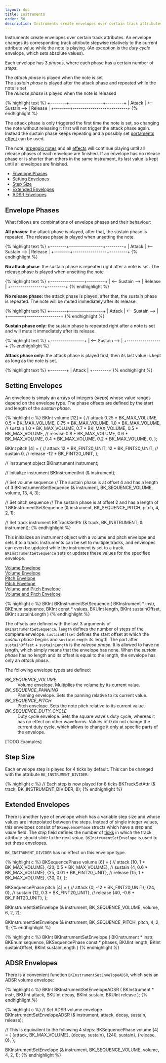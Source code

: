 ```yaml
---
layout: doc
title: Instruments
order: 50
description: Instruments create envelopes over certain track attributes. An envelope changes its corresponding track attribute stepwise relatively to the current attribute value while the note is playing.
---
```


Instruments create envelopes over certain track attributes. An envelope changes its corresponding track attribute stepwise relatively to the current attribute value while the note is playing. (An exception is the *duty cycle* envelope, which sets absolute values).

Each envelope has 3 *phases*, where each phase has a certain number of *steps*:

The *attack phase* is played when the note is set  
The *sustain phase* is played after the attack phase and repeated while the note is set  
The *release phase* is played when the note is released  

{% highlight text %}
+--------+-----------------+---------+
| Attack | <-- Sustain --> | Release |
+--------+-----------------+---------+
{% endhighlight %}

The attack phase is only triggered the first time the note is set, so changing the note without releasing it first will not trigger the attack phase again. Instead the sustain phase keeps repeating and a possibly set [portamento effect](../effects/#portamento-note-slide) can be used.

The note, [arpeggio notes](../arpeggio/) and all [effects](../effects/) will continue playing until all release phases of each envelope are finished. If an envelope has no release phase or is shorter than others in the same instrument, its last value is kept until all envelopes are finished.

- [Envelope Phases](#envelope-phases)
- [Setting Envelopes](#setting-envelopes)
- [Step Size](#step-size)
- [Extended Envelopes](#extended-envelopes)
- [ADSR Envelopes](#adsr-envelopes)

## Envelope Phases

What follows are combinations of envelope phases and their behaviour:

**All phases:** the attack phase is played, after that, the sustain phase is repeated. The release phase is played when unsetting the note.

{% highlight text %}
+--------+-----------------+---------+
| Attack | <-- Sustain --> | Release |
+--------+-----------------+---------+
{% endhighlight %}

**No attack phase**: the sustain phase is repeated right after a note is set. The release phase is played when unsetting the note

{% highlight text %}
+-----------------+---------+
| <-- Sustain --> | Release |
+-----------------+---------+
{% endhighlight %}

**No release phase:** the attack phase is played, after that, the sustain phase is repeated. The note will be muted immediately after its release.

{% highlight text %}
+--------+-----------------+
| Attack | <-- Sustain --> |
+--------+-----------------+
{% endhighlight %}

**Sustain phase only:** the sustain phase is repeated right after a note is set and will mute it immediately after its release.

{% highlight text %}
+-----------------+
| <-- Sustain --> |
+-----------------+
{% endhighlight %}

**Attack phase only:** the attack phase is played first, then its last value is kept as long as the note is set.

{% highlight text %}
+--------+
| Attack |
+--------+
{% endhighlight %}

## Setting Envelopes

An envelope is simply an arrays of integers (*steps*) whose value ranges depend on the envelope type. The phase offsets are defined by the start and length of the *sustain phase*.

{% highlight c %}
BKInt volume [12] = {
	// attack
	0.25 * BK_MAX_VOLUME, 0.5 * BK_MAX_VOLUME,
	0.75 * BK_MAX_VOLUME, 1.0 * BK_MAX_VOLUME,
	// sustain
	1.0 * BK_MAX_VOLUME, 0.7 * BK_MAX_VOLUME,
	0.5 * BK_MAX_VOLUME,
	// release
	0.8 * BK_MAX_VOLUME, 0.6 * BK_MAX_VOLUME,
	0.4 * BK_MAX_VOLUME, 0.2 * BK_MAX_VOLUME,
	0,
};

BKInt pitch [4] = {
	// attack
	12 * BK_FINT20_UNIT, 12 * BK_FINT20_UNIT,
	// sustain
	0,
	// release
	-12 * BK_FINT20_UNIT,
};

// Instrument object
BKInstrument instrument;

// Initialize instrument
BKInstrumentInit (& instrument);

// Set volume sequence
// The sustain phase is at offset 4 and has a length of 3
BKInstrumentSetSequence (& instrument, BK_SEQUENCE_VOLUME, volume, 13, 4, 3);

// Set pitch sequence
// The sustain phase is at offset 2 and has a length of 1
BKInstrumentSetSequence (& instrument, BK_SEQUENCE_PITCH, pitch, 4, 2, 1);

// Set track instrument
BKTrackSetPtr (& track, BK_INSTRUMENT, & instrument);
{% endhighlight %}

This initializes an instrument object with a volume and pitch envelope and sets it to a track. Instruments can be set to multiple tracks, and envelopes can even be updated while the instrument is set to a track. `BKInstrumentSetSequence` sets or updates these values for the specified envelope.

<div class="buttons">
	<div class="player" data-volume="0.7">
		<a href="{{ "/assets/sound/instruments/instrument-volume.mp3" | prepend: site.baseurl }}" class="button">
			Volume Envelope
		</a>
		<div class="label"><a href="{{ "/assets/sound/effects/instrument-volume.mp3" | prepend: site.baseurl }}">Volume Envelope</a></div>
	</div>
	<div class="player" data-volume="0.7">
		<a href="{{ "/assets/sound/instruments/instrument-pitch.mp3" | prepend: site.baseurl }}" class="button">
			Pitch Envelope
		</a>
		<div class="label"><a href="{{ "/assets/sound/effects/instrument-pitch.mp3" | prepend: site.baseurl }}">Pitch Envelope</a></div>
	</div>
	<div class="player" data-volume="0.7">
		<a href="{{ "/assets/sound/instruments/instrument-volume-pitch.mp3" | prepend: site.baseurl }}" class="button">
			Volume and Pitch Envelope
		</a>
		<div class="label"><a href="{{ "/assets/sound/effects/instrument-volume-pitch.mp3" | prepend: site.baseurl }}">Volume and Pitch Envelope</a></div>
	</div>
</div>

{% highlight c %}
BKInt BKInstrumentSetSequence (
	BKInstrument * instr,
	BKEnum         sequence,
	BKInt const  * values,
	BKUInt         length,
	BKInt          sustainOffset,
	BKInt          sustainLength
)
{% endhighlight %}

The offsets are defined with the last 3 arguments of `BKInstrumentSetSequence`. `length` defines the number of steps of the complete envelope. `sustainOffset` defines the start offset at which the *sustain phase* begins and `sustainLength` its length. The part after `sustainOffset` + `sustainLength` is the *release phase*. It is allowed to have no length, which simply means that the envelope has none. When the *sustain phase* has no length and its offset is equal to the length, the envelope has only an *attack phase*.

The following envelope types are defined:

<dl>
	<dt><var>BK_SEQUENCE_VOLUME</var></dt>
	<dd>Volume envelope. Multiplies the volume by its current value.</dd>
	<dt><var>BK_SEQUENCE_PANNING</var></dt>
	<dd>Panning envelope. Sets the panning relative to its current value.</dd>
	<dt><var>BK_SEQUENCE_PITCH</var></dt>
	<dd>Pitch envelope. Sets the note pitch relative to its current value.</dd>
	<dt><var>BK_SEQUENCE_DUTY_CYCLE</var></dt>
	<dd>Duty cycle envelope. Sets the square wave's duty cycle, whereas it has no effect on other waveforms. Values of 0 do not change the current duty cycle, which allows to change it only at specific parts of the envelope.</dd>
</dl>

[TODO Examples]

## Step Size

Each envelope step is played for 4 ticks by default. This can be changed with the attribute `BK_INSTRUMENT_DIVIDER`:

{% highlight c %}
// Each step is now played for 8 ticks
BKTrackSetAttr (& track, BK_INSTRUMENT_DIVIDER, 8);
{% endhighlight %}

## Extended Envelopes

There is another type of envelope which has a variable step size and whose values are interpolated between the steps. Instead of single integer values, this envelopes consist of `BKSequencePhase` structs which have a *step* and *value* field. The *step* field defines the number of [ticks](../clocks-and-dividers/) in which the track attribute should slide to the next *value*. `BKInstrumentSetEnvelope` is used to set these envelopes.

`BK_INSTRUMENT_DIVIDER` has no effect on this envelope type.

{% highlight c %}
BKSequencePhase volume [6] = {
	// attack
	{10, 1 * BK_MAX_VOLUME},
	{20, 0.5 * BK_MAX_VOLUME},
	// sustain
	{4,  0.6 * BK_MAX_VOLUME},
	{25, 0.01 * BK_FINT20_UNIT},
	// release
	{15, 1 * BK_MAX_VOLUME},
	{30, 0},
};

BKSequencePhase pitch [4] = {
	// attack
	{0, -12 * BK_FINT20_UNIT},
	{24, 0},
	// sustain
	{12, 0.3 * BK_FINT20_UNIT},
	// release
	{40, -0.6 * BK_FINT20_UNIT},
};

BKInstrumentSetEnvelope (& instrument, BK_SEQUENCE_VOLUME, volume, 6, 2, 2);

BKInstrumentSetEnvelope (& instrument, BK_SEQUENCE_PITCH, pitch, 4, 2, 1);
{% endhighlight %}

{% highlight c %}
BKInt BKInstrumentSetEnvelope (
	BKInstrument          * instr,
	BKEnum                  sequence,
	BKSequencePhase const * phases,
	BKUInt                  length,
	BKInt                   sustainOffset,
	BKInt                   sustainLength
)
{% endhighlight %}

## ADSR Envelopes

There is a convenient function `BKInstrumentSetEnvelopeADSR`, which sets an ADSR volume envelope:

{% highlight c %}
BKInt BKInstrumentSetEnvelopeADSR (
	BKInstrument * instr,
	BKUInt         attack,
	BKUInt         decay,
	BKInt          sustain,
	BKUInt         release
);
{% endhighlight %}

{% highlight c %}
// Set ADSR volume envelope
BKInstrumentSetEnvelopeADSR (& instrument, attack, decay, sustain, release);

// This is equivalent to the following 4 steps:
BKSequencePhase volume [4] = {
	{attack, BK_MAX_VOLUME},
	{decay, sustain},
	{240, sustain},
	{release, 0},
};

BKInstrumentSetEnvelope (& instrument, BK_SEQUENCE_VOLUME, volume, 4, 2, 1);
{% endhighlight %}
